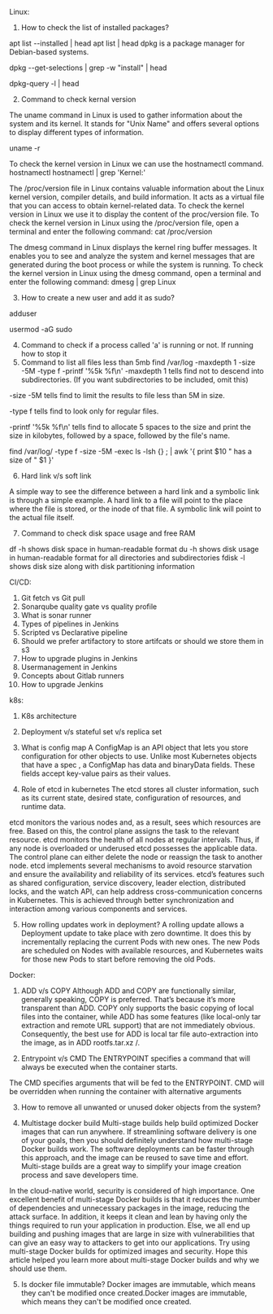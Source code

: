 Linux: 
1. How to check the list of installed packages?

apt list --installed | head
apt list | head
dpkg is a package manager for Debian-based systems.

dpkg --get-selections | grep -w "install" | head

dpkg-query -l | head

2. Command to check kernal version

The uname command in Linux is used to gather information about the system and its kernel. It stands for "Unix Name" and offers several options to display different types of information.

uname -r

To check the kernel version in Linux we can use the hostnamectl command.
hostnamectl
hostnamectl | grep 'Kernel:'

The /proc/version file in Linux contains valuable information about the Linux kernel version, compiler details, and build information. It acts as a virtual file that you can access to obtain kernel-related data. To check the kernel version in Linux we use it to display the content of the proc/version file. To check the kernel version in Linux using the /proc/version file, open a terminal and enter the following command:
cat /proc/version

The dmesg command in Linux displays the kernel ring buffer messages. It enables you to see and analyze the system and kernel messages that are generated during the boot process or while the system is running. To check the kernel version in Linux using the dmesg command, open a terminal and enter the following command:
dmesg | grep Linux

3. How to create a new user and add it as sudo?

adduser <username>

usermod -aG sudo <username>

4. Command to check if a process called 'a' is running or not. If running how to stop it
5. Command to list all files less than 5mb
find /var/log -maxdepth 1 -size -5M -type f -printf '%5k %f\n'
-maxdepth 1 tells find not to descend into subdirectories. (If you want subdirectories to be included, omit this)

-size -5M tells find to limit the results to file less than 5M in size.

-type f tells find to look only for regular files.

-printf '%5k %f\n' tells find to allocate 5 spaces to the size and print the size in kilobytes, followed by a space, followed by the file's name.

find /var/log/ -type f -size -5M -exec ls -lsh {} \; | awk '{ print $10 " has a size of " $1 }'

6. Hard link v/s soft link

A simple way to see the difference between a hard link and a symbolic link is through a simple example. A hard link to a file will point to the place where the file is stored, or the inode of that file. A symbolic link will point to the actual file itself.

7. Command to check disk space usage and free RAM

df -h shows disk space in human-readable format
du -h shows disk usage in human-readable format for all directories and subdirectories
fdisk -l shows disk size along with disk partitioning information


CI/CD: 
1. Git fetch vs Git pull
2. Sonarqube quality gate vs quality profile
3. What is sonar runner
4. Types of pipelines in Jenkins
5. Scripted vs Declarative pipeline
6. Should we prefer artifactory to store artifcats or should we store them in s3
7. How to upgrade plugins in Jenkins
8. Usermanagement in Jenkins
9. Concepts about Gitlab runners
10. How to upgrade Jenkins

k8s: 
1. K8s architecture
2. Deployment v/s stateful set v/s replica set
3. What is config map
A ConfigMap is an API object that lets you store configuration for other objects to use. Unlike most Kubernetes objects that have a spec , a ConfigMap has data and binaryData fields. 
These fields accept key-value pairs as their values. 

4. Role of etcd in kubernetes
The etcd stores all cluster information, such as its current state, desired state, configuration of resources, and runtime data. 

etcd monitors the various nodes and, as a result, sees which resources are free. Based on this, the control plane assigns the task to the relevant resource. 
etcd monitors the health of all nodes at regular intervals. Thus, if any node is overloaded or underused etcd possesses the applicable data. The control plane can either delete the node or reassign the task to another node. 
etcd implements several mechanisms to avoid resource starvation and ensure the availability and reliability of its services.
etcd’s features such as shared configuration, service discovery, leader election, distributed locks, and the watch API, can help address cross-communication concerns in Kubernetes. This is achieved through better synchronization and interaction among various components and services.

5. How rolling updates work in deployment?
A rolling update allows a Deployment update to take place with zero downtime. It does this by incrementally replacing the current Pods with new ones. The new Pods are scheduled on Nodes with available resources, and Kubernetes waits for those new Pods to start before removing the old Pods.

Docker: 
1. ADD v/s COPY
Although ADD and COPY are functionally similar, generally speaking, COPY is preferred. That’s because it’s more transparent than ADD. 
COPY only supports the basic copying of local files into the container, while ADD has some features (like local-only tar extraction and remote URL support) 
that are not immediately obvious. Consequently, the best use for ADD is local tar file auto-extraction into the image, as in ADD rootfs.tar.xz /.

2. Entrypoint v/s CMD
The ENTRYPOINT specifies a command that will always be executed when the container starts.

The CMD specifies arguments that will be fed to the ENTRYPOINT.
CMD will be overridden when running the container with alternative arguments

3. How to remove all unwanted or unused doker objects from the system?

4. Multistage docker build
Multi-stage builds help build optimized Docker images that can run anywhere. If streamlining software delivery is one of your goals, then you should definitely understand how multi-stage Docker builds work. 
The software deployments can be faster through this approach, and the image can be reused to save time and effort. Multi-stage builds are a great way to simplify your image creation process and save developers time.

In the cloud-native world, security is considered of high importance. One excellent benefit of multi-stage Docker builds is that it reduces the number of dependencies and unnecessary packages in the image, 
reducing the attack surface. In addition, it keeps it clean and lean by having only the things required to run your application in production. Else, we all end up building and pushing images that are large in 
size with vulnerabilities that can give an easy way to attackers to get into our applications. Try using multi-stage Docker builds for optimized images and security. Hope this article helped you learn more about multi-stage Docker builds and why we should use them.

5. Is docker file immutable?
Docker images are immutable, which means they can't be modified once created.Docker images are immutable, which means they can't be modified once created.
